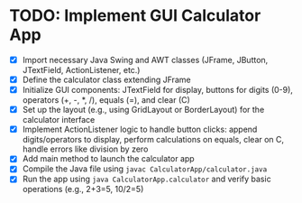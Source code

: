 # TODO: Implement GUI Calculator App

- [x] Import necessary Java Swing and AWT classes (JFrame, JButton, JTextField, ActionListener, etc.)
- [x] Define the calculator class extending JFrame
- [x] Initialize GUI components: JTextField for display, buttons for digits (0-9), operators (+, -, *, /), equals (=), and clear (C)
- [x] Set up the layout (e.g., using GridLayout or BorderLayout) for the calculator interface
- [x] Implement ActionListener logic to handle button clicks: append digits/operators to display, perform calculations on equals, clear on C, handle errors like division by zero
- [x] Add main method to launch the calculator app
- [x] Compile the Java file using `javac CalculatorApp/calculator.java`
- [x] Run the app using `java CalculatorApp.calculator` and verify basic operations (e.g., 2+3=5, 10/2=5)
